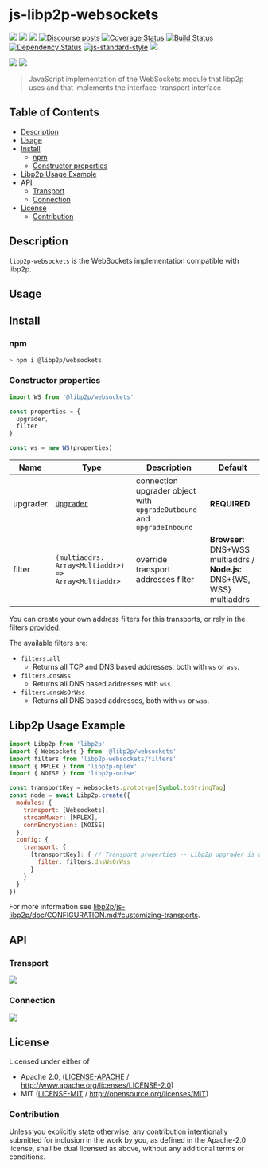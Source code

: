 # js-libp2p-websockets <!-- omit in toc -->

[![](https://img.shields.io/badge/made%20by-Protocol%20Labs-blue.svg?style=flat-square)](http://ipn.io)
[![](https://img.shields.io/badge/project-libp2p-yellow.svg?style=flat-square)](http://libp2p.io/)
[![](https://img.shields.io/badge/freenode-%23ipfs-blue.svg?style=flat-square)](http://webchat.freenode.net/?channels=%23ipfs)
[![Discourse posts](https://img.shields.io/discourse/https/discuss.libp2p.io/posts.svg)](https://discuss.libp2p.io)
[![Coverage Status](https://coveralls.io/repos/github/libp2p/js-libp2p-websockets/badge.svg?branch=master)](https://coveralls.io/github/libp2p/js-libp2p-websockets?branch=master)
[![Build Status](https://github.com/libp2p/js-libp2p-websockets/actions/workflows/js-test-and-release.yml/badge.svg?branch=main)](https://github.com/libp2p/js-libp2p-websockets/actions/workflows/js-test-and-release.yml)
[![Dependency Status](https://david-dm.org/libp2p/js-libp2p-websockets.svg?style=flat-square)](https://david-dm.org/libp2p/js-libp2p-websockets)
[![js-standard-style](https://img.shields.io/badge/code%20style-standard-brightgreen.svg?style=flat-square)](https://github.com/feross/standard)
![](https://img.shields.io/badge/Node.js-%3E%3D14.0.0-orange.svg?style=flat-square)

[![](https://raw.githubusercontent.com/libp2p/interface-transport/master/img/badge.png)](https://github.com/libp2p/interface-transport)
[![](https://raw.githubusercontent.com/libp2p/interface-connection/master/img/badge.png)](https://github.com/libp2p/interface-connection)

> JavaScript implementation of the WebSockets module that libp2p uses and that implements the interface-transport interface

## Table of Contents <!-- omit in toc -->

- [Description](#description)
- [Usage](#usage)
- [Install](#install)
  - [npm](#npm)
  - [Constructor properties](#constructor-properties)
- [Libp2p Usage Example](#libp2p-usage-example)
- [API](#api)
  - [Transport](#transport)
  - [Connection](#connection)
- [License](#license)
  - [Contribution](#contribution)

## Description

`libp2p-websockets` is the WebSockets implementation compatible with libp2p.

## Usage

## Install

### npm

```sh
> npm i @libp2p/websockets
```

### Constructor properties

```js
import WS from '@libp2p/websockets'

const properties = {
  upgrader,
  filter
}

const ws = new WS(properties)
```

| Name | Type | Description | Default |
|------|------|-------------|---------|
| upgrader | [`Upgrader`](https://github.com/libp2p/js-libp2p-interfaces/tree/master/packages/libp2p-interfaces/src/transport#upgrader) | connection upgrader object with `upgradeOutbound` and `upgradeInbound` | **REQUIRED** |
| filter | `(multiaddrs: Array<Multiaddr>) => Array<Multiaddr>` | override transport addresses filter | **Browser:** DNS+WSS multiaddrs / **Node.js:** DNS+{WS, WSS} multiaddrs |

You can create your own address filters for this transports, or rely in the filters [provided](./src/filters.js).

The available filters are:

- `filters.all`
  - Returns all TCP and DNS based addresses, both with `ws` or `wss`.
- `filters.dnsWss`
  - Returns all DNS based addresses with `wss`.
- `filters.dnsWsOrWss`
  - Returns all DNS based addresses, both with `ws` or `wss`.

## Libp2p Usage Example

```js
import Libp2p from 'libp2p'
import { Websockets } from '@libp2p/websockets'
import filters from 'libp2p-websockets/filters'
import { MPLEX } from 'libp2p-mplex'
import { NOISE } from 'libp2p-noise'

const transportKey = Websockets.prototype[Symbol.toStringTag]
const node = await Libp2p.create({
  modules: {
    transport: [Websockets],
    streamMuxer: [MPLEX],
    connEncryption: [NOISE]
  },
  config: {
    transport: {
      [transportKey]: { // Transport properties -- Libp2p upgrader is automatically added
        filter: filters.dnsWsOrWss
      }
    }
  }
})
```

For more information see [libp2p/js-libp2p/doc/CONFIGURATION.md#customizing-transports](https://github.com/libp2p/js-libp2p/blob/master/doc/CONFIGURATION.md#customizing-transports).

## API

### Transport

[![](https://raw.githubusercontent.com/libp2p/interface-transport/master/img/badge.png)](https://github.com/libp2p/interface-transport)

### Connection

[![](https://raw.githubusercontent.com/libp2p/interface-connection/master/img/badge.png)](https://github.com/libp2p/interface-connection)

## License

Licensed under either of

 * Apache 2.0, ([LICENSE-APACHE](LICENSE-APACHE) / http://www.apache.org/licenses/LICENSE-2.0)
 * MIT ([LICENSE-MIT](LICENSE-MIT) / http://opensource.org/licenses/MIT)

### Contribution

Unless you explicitly state otherwise, any contribution intentionally submitted for inclusion in the work by you, as defined in the Apache-2.0 license, shall be dual licensed as above, without any additional terms or conditions.
